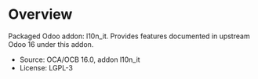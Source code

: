 # Overview

Packaged Odoo addon: l10n_it. Provides features documented in upstream Odoo 16 under this addon.

- Source: OCA/OCB 16.0, addon l10n_it
- License: LGPL-3

